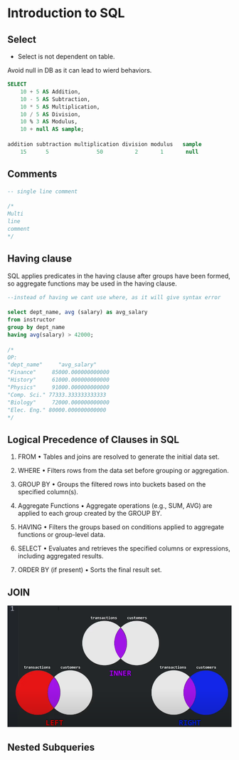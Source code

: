 # Introduction to SQL

## Select

- Select is not dependent on table.

Avoid null in DB as it can lead to wierd behaviors.

```sql
SELECT 
    10 + 5 AS Addition, 
    10 - 5 AS Subtraction, 
    10 * 5 AS Multiplication, 
    10 / 5 AS Division, 
    10 % 3 AS Modulus,
    10 + null AS sample;

addition subtraction multiplication division modulus   sample
    15      5               50          2       1       null
```

## Comments

```sql
-- single line comment

/*
Multi
line
comment
*/
```

## Having clause

SQL applies predicates in the having clause after groups have been formed, so aggregate functions may be used in
the having clause.

```sql
--instead of having we cant use where, as it will give syntax error

select dept_name, avg (salary) as avg_salary
from instructor
group by dept_name
having avg(salary) > 42000;

/*
OP:
"dept_name"     "avg_salary"
"Finance"     85000.000000000000
"History"     61000.000000000000
"Physics"     91000.000000000000
"Comp. Sci." 77333.333333333333
"Biology"     72000.000000000000
"Elec. Eng." 80000.000000000000
*/
```

## Logical Precedence of Clauses in SQL

 1. FROM
 • Tables and joins are resolved to generate the initial data set.

 2. WHERE
 • Filters rows from the data set before grouping or aggregation.

 3. GROUP BY
 • Groups the filtered rows into buckets based on the specified column(s).

 4. Aggregate Functions
 • Aggregate operations (e.g., SUM, AVG) are applied to each group created by the GROUP BY.

 5. HAVING
 • Filters the groups based on conditions applied to aggregate functions or group-level data.

 6. SELECT
 • Evaluates and retrieves the specified columns or expressions, including aggregated results.

 7. ORDER BY (if present)
 • Sorts the final result set.

## JOIN

![join-in-sql](./img/JOIN.png)

## Nested Subqueries
